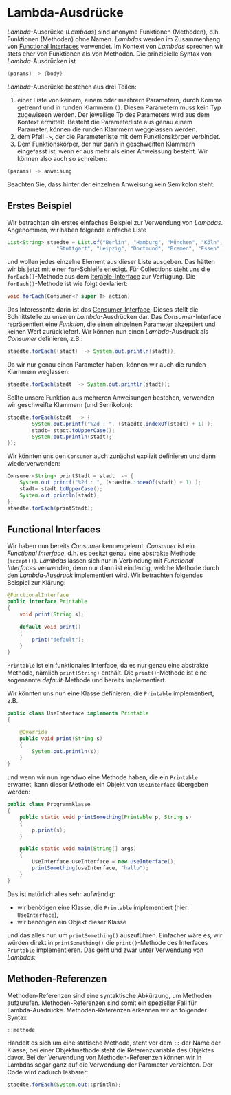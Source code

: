 # Lambda-Ausdrücke

*Lambda*-Ausdrücke (*Lambdas*) sind anonyme Funktionen (Methoden), d.h. Funktionen (Methoden) ohne Namen. *Lambdas* werden im Zusammenhang von [Functional Interfaces](interfaces.md#functional-interfaces) verwendet. Im Kontext von *Lambdas* sprechen wir stets eher von Funktionen als von Methoden. Die prinzipielle Syntax von *Lambda*-Ausdrücken ist

```java
(params) -> {body}
```

*Lambda*-Ausdrücke bestehen aus drei Teilen:

1. einer Liste von keinem, einem oder merhrern Parametern, durch Komma getrennt und in runden Klammern `()`. Diesen Parametern muss kein Typ zugewiseen werden. Der jeweilige Tp des Parameters wird aus dem Kontext ermittelt. Besteht die Parameterliste aus genau einem Parameter, können die runden Klammern weggelassen werden.
2. dem Pfeil `->`, der die Parameterliste mit dem Funktionskörper verbindet.
3. Dem Funktionskörper, der nur dann in geschweiften Klammern eingefasst ist, wenn er aus mehr als einer Anweissung besteht. Wir können also auch so schreiben:


```java
(params) -> anweisung
```

Beachten Sie, dass hinter der einzelnen Anweisung kein Semikolon steht. 

## Erstes Beispiel

Wir betrachten ein erstes einfaches Beispiel zur Verwendung von *Lambdas*. Angenommen, wir haben folgende einfache Liste 

```java
List<String> staedte = List.of("Berlin", "Hamburg", "München", "Köln", "Frankfurt am Main", "Düsseldorf",
                "Stuttgart", "Leipzig", "Dortmund", "Bremen", "Essen" ,"Dresden");
```

und wollen jedes einzelne Element aus dieser Liste ausgeben. Das hätten wir bis jetzt mit einer `for`-Schleife erledigt. Für Collections steht uns die `forEach()`-Methode aus dem [Iterable-Interface](https://docs.oracle.com/javase/8/docs/api/java/lang/Iterable.html) zur Verfügung. Die `forEach()`-Methode ist wie folgt deklariert:

```java
void forEach(Consumer<? super T> action)
```

Das Interessante darin ist das [Consumer-Interface](https://docs.oracle.com/javase/8/docs/api/java/util/function/Consumer.html). Dieses stellt die Schnittstelle zu unseren *Lambda*-Ausdrücken dar. Das *Consumer*-Interface repräsentiert eine *Funktion*, die einen einzelnen Parameter akzeptiert und keinen Wert zurückliefert. Wir können nun einen *Lambda*-Ausdruck als *Consumer* definieren, z.B.:

```java
staedte.forEach((stadt)  -> System.out.println(stadt));
``` 

Da wir nur genau einen Parameter haben, können wir auch die runden Klammern weglassen: 

```java
staedte.forEach(stadt  -> System.out.println(stadt));
``` 

Sollte unsere Funktion aus mehreren Anweisungen bestehen, verwenden wir geschweifte Klammern (und Semikolon):

```java
staedte.forEach(stadt  -> {
        System.out.printf("%2d : ", (staedte.indexOf(stadt) + 1) );
        stadt= stadt.toUpperCase();
        System.out.println(stadt);
});
```

Wir könnten uns den `Consumer` auch zunächst explizit definieren und dann wiederverwenden:

```java
Consumer<String> printStadt = stadt  -> {
    System.out.printf("%2d : ", (staedte.indexOf(stadt) + 1) );
    stadt= stadt.toUpperCase();
    System.out.println(stadt);
};
staedte.forEach(printStadt);
```

## Functional Interfaces

Wir haben nun bereits *Consumer* kennengelernt. *Consumer* ist ein *Functional Interface*, d.h. es besitzt genau eine abstrakte Methode (`accept()`). *Lambdas* lassen sich nur in Verbindung mit *Functional Interfaces* verwenden, denn nur dann ist eindeutig, welche Methode durch den *Lambda-Ausdruck* implementiert wird. Wir betrachten folgendes Beispiel zur Klärung:

```java
@FunctionalInterface
public interface Printable
{
    void print(String s);

    default void print()
    {
        print("default");
    }
}
```

`Printable` ist ein funktionales Interface, da es nur genau eine abstrakte Methode, nämlich `print(String)` enthält. Die `print()`-Methode ist eine sogenannte *default*-Methode und bereits implementiert. 

Wir könnten uns nun eine Klasse definieren, die `Printable` implementiert, z.B. 

```java
public class UseInterface implements Printable
{

    @Override
    public void print(String s)
    {
        System.out.println(s);
    }
}
```

und wenn wir nun irgendwo eine Methode haben, die ein `Printable` erwartet, kann dieser Methode ein Objekt von `UseInterface` übergeben werden:

```java
public class Programmklasse
{
    public static void printSomething(Printable p, String s)
    {
        p.print(s);
    }

    public static void main(String[] args)
    {
        UseInterface useInterface = new UseInterface();
        printSomething(useInterface, "hallo");
    }
}
```

Das ist natürlich alles sehr aufwändig:

- wir benötigen eine Klasse, die `Printable` implementiert (hier: `UseInterface`),
- wir benötigen ein Objekt dieser Klasse 

und das alles nur, um `printSomething()` auszuführen. Einfacher wäre es, wir würden direkt in `printSomething()` die `print()`-Methode des Interfaces `Printable` implementieren. Das geht und zwar unter Verwendung von *Lambdas*:




## Methoden-Referenzen

Methoden-Referenzen sind eine syntaktische Abkürzung, um Methoden aufzurufen. Methoden-Referenzen sind somit ein spezieller Fall für Lambda-Ausdrücke. Methoden-Referenzen erkennen wir an folgender Syntax 

```java
::methode
```

Handelt es sich um eine statische Methode, steht vor dem `::` der Name der Klasse, bei einer Objektmethode steht die Referenzvariable des Objektes davor. 
Bei der Verwendung von Methoden-Referenzen können wir in Lambdas sogar ganz auf die Verwendung der Parameter verzichten. Der Code wird dadurch lesbarer:

```java
staedte.forEach(System.out::println);
```